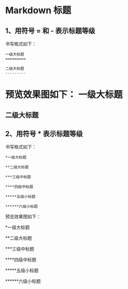 # Markdown 标题

## 1、用符号 = 和 - 表示标题等级

书写格式如下：

```
一级大标题
=========

二级大标题
---------
```

预览效果图如下：
一级大标题
=========

二级大标题
---------



## 2、用符号 \* 表示标题等级

书写格式如下：
```
*一级大标题

**二级大标题

***三级中标题

****四级中标题

*****五级小标题

******六级小标题

```

预览效果图如下：

*一级大标题

**二级大标题

***三级中标题

****四级中标题

*****五级小标题

******六级小标题



